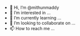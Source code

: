 - 👋 Hi, I’m @mithunmaddy
- 👀 I’m interested in ...
- 🌱 I’m currently learning ...
- 💞️ I’m looking to collaborate on ...
- 📫 How to reach me ...

<!---
mithunmaddy/mithunmaddy is a ✨ special ✨ repository because its `README.md` (this file) appears on your GitHub profile.
You can click the Preview link to take a look at your changes.
--->

